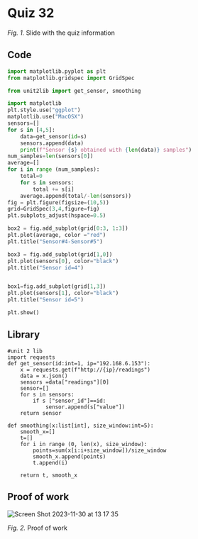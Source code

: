 # Quiz 32

*Fig. 1.* Slide with the quiz information 

## Code
```.py
import matplotlib.pyplot as plt
from matplotlib.gridspec import GridSpec

from unit2lib import get_sensor, smoothing

import matplotlib
plt.style.use("ggplot")
matplotlib.use("MacOSX")
sensors=[]
for s in [4,5]:
    data=get_sensor(id=s)
    sensors.append(data)
    print(f"Sensor {s} obtained with {len(data)} samples")
num_samples=len(sensors[0])
average=[]
for i in range (num_samples):
    total=0
    for s in sensors:
        total += s[i]
    average.append(total/-len(sensors))
fig = plt.figure(figsize=(10,5))
grid=GridSpec(3,4,figure=fig)
plt.subplots_adjust(hspace=0.5)

box2 = fig.add_subplot(grid[0:3, 1:3])
plt.plot(average, color ="red")
plt.title("Sensor#4-Sensor#5")

box3 = fig.add_subplot(grid[1,0])
plt.plot(sensors[0], color="black")
plt.title("Sensor id=4")


box1=fig.add_subplot(grid[1,3])
plt.plot(sensors[1], color="black")
plt.title("Sensor id=5")

plt.show()

```
## Library 
```
#unit 2 lib
import requests
def get_sensor(id:int=1, ip="192.168.6.153"):
    x = requests.get(f"http://{ip}/readings")
    data = x.json()
    sensors =data["readings"][0]
    sensor=[]
    for s in sensors:
        if s ["sensor_id"]==id:
            sensor.append(s["value"])
    return sensor

def smoothing(x:list[int], size_window:int=5):
    smooth_x=[]
    t=[]
    for i in range (0, len(x), size_window):
        points=sum(x[i:i+size_window])/size_window
        smooth_x.append(points)
        t.append(i)

    return t, smooth_x
```

## Proof of work
![Screen Shot 2023-11-30 at 13 17 35](https://github.com/agathasuarez/unit-2-2024/assets/142757977/4d97caf1-0fdf-4dd9-aa1f-85c222a06f4e)

*Fig. 2.* Proof of work
